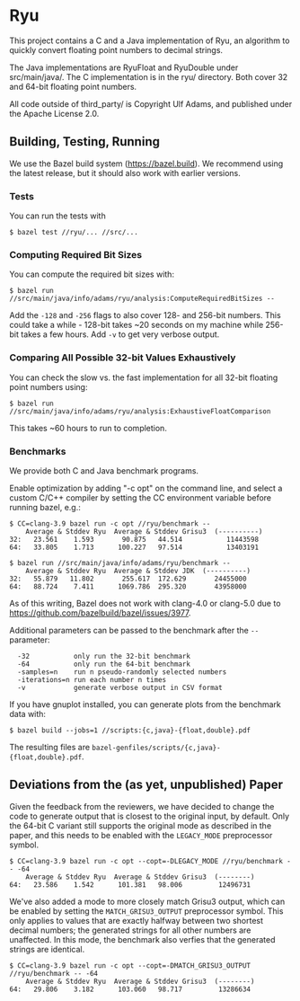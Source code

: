 # Ryu

This project contains a C and a Java implementation of Ryu, an algorithm to
quickly convert floating point numbers to decimal strings.

The Java implementations are RyuFloat and RyuDouble under src/main/java/. The
C implementation is in the ryu/ directory. Both cover 32 and 64-bit floating
point numbers.

All code outside of third_party/ is Copyright Ulf Adams, and published under the
Apache License 2.0.

## Building, Testing, Running

We use the Bazel build system (https://bazel.build). We recommend using the
latest release, but it should also work with earlier versions.

### Tests
You can run the tests with
```
$ bazel test //ryu/... //src/...
```

### Computing Required Bit Sizes
You can compute the required bit sizes with:
```
$ bazel run //src/main/java/info/adams/ryu/analysis:ComputeRequiredBitSizes --
```

Add the `-128` and `-256` flags to also cover 128- and 256-bit numbers. This
could take a while - 128-bit takes ~20 seconds on my machine while 256-bit takes
a few hours. Add `-v` to get very verbose output.

### Comparing All Possible 32-bit Values Exhaustively
You can check the slow vs. the fast implementation for all 32-bit floating point
numbers using:
```
$ bazel run //src/main/java/info/adams/ryu/analysis:ExhaustiveFloatComparison
```

This takes ~60 hours to run to completion.

### Benchmarks
We provide both C and Java benchmark programs.

Enable optimization by adding "-c opt" on the command line, and select a custom
C/C++ compiler by setting the CC environment variable before running bazel,
e.g.:
```
$ CC=clang-3.9 bazel run -c opt //ryu/benchmark --
    Average & Stddev Ryu  Average & Stddev Grisu3  (----------)
32:   23.561    1.593       90.875   44.514           11443598
64:   33.805    1.713      100.227   97.514           13403191

$ bazel run //src/main/java/info/adams/ryu/benchmark --
    Average & Stddev Ryu  Average & Stddev JDK  (----------)
32:   55.879   11.802       255.617  172.629       24455000
64:   88.724    7.411      1069.786  295.320       43958000
```

As of this writing, Bazel does not work with clang-4.0 or clang-5.0 due to
https://github.com/bazelbuild/bazel/issues/3977.

Additional parameters can be passed to the benchmark after the `--` parameter:
```
  -32           only run the 32-bit benchmark
  -64           only run the 64-bit benchmark
  -samples=n    run n pseudo-randomly selected numbers
  -iterations=n run each number n times
  -v            generate verbose output in CSV format
```

If you have gnuplot installed, you can generate plots from the benchmark data
with:
```
$ bazel build --jobs=1 //scripts:{c,java}-{float,double}.pdf
```

The resulting files are `bazel-genfiles/scripts/{c,java}-{float,double}.pdf`.

## Deviations from the (as yet, unpublished) Paper

Given the feedback from the reviewers, we have decided to change the code to
generate output that is closest to the original input, by default. Only the
64-bit C variant still supports the original mode as described in the paper,
and this needs to be enabled with the `LEGACY_MODE` preprocessor symbol.

```
$ CC=clang-3.9 bazel run -c opt --copt=-DLEGACY_MODE //ryu/benchmark -- -64
    Average & Stddev Ryu  Average & Stddev Grisu3  (--------)
64:   23.586    1.542      101.381   98.006         12496731
```

We've also added a mode to more closely match Grisu3 output, which can be
enabled by setting the `MATCH_GRISU3_OUTPUT` preprocessor symbol. This only
applies to values that are exactly halfway between two shortest decimal numbers;
the generated strings for all other numbers are unaffected. In this mode, the
benchmark also verfies that the generated strings are identical.
```
$ CC=clang-3.9 bazel run -c opt --copt=-DMATCH_GRISU3_OUTPUT //ryu/benchmark -- -64
    Average & Stddev Ryu  Average & Stddev Grisu3  (--------)
64:   29.806    3.182      103.060   98.717         13286634
```

